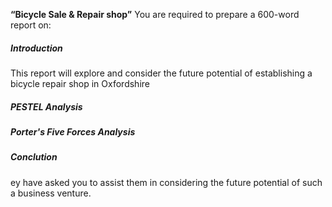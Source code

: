 **“Bicycle Sale & Repair shop”**
You are required to prepare a 600-word report on:

##### Introduction
This report will explore and consider the future potential of establishing a bicycle repair shop in Oxfordshire
##### PESTEL Analysis

##### Porter's Five Forces Analysis

##### Conclution
ey have asked you to assist them in considering the future potential of such a business venture.